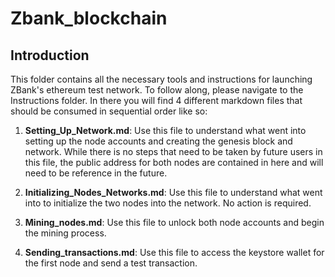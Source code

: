 # Zbank_blockchain

## Introduction

This folder contains all the necessary tools and instructions for launching ZBank's ethereum test network. To follow along, please navigate to the Instructions folder. In there you will find 4 different markdown files that should be consumed in sequential order like so:

1) **Setting_Up_Network.md**: Use this file to understand what went into setting up the node accounts and creating the genesis block and network. While there is no steps that need to be taken by future users in this file, the public address for both nodes are contained in here and will need to be reference in the future.

2) **Initializing_Nodes_Networks.md**: Use this file to understand what went into to initialize the two nodes into the network. No action is required.

3) **Mining_nodes.md**: Use this file to unlock both node accounts and begin the mining process.

4) **Sending_transactions.md**: Use this file to access the keystore wallet for the first node and send a test transaction.